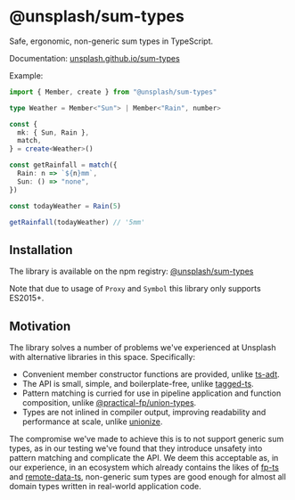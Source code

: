 # @unsplash/sum-types

Safe, ergonomic, non-generic sum types in TypeScript.

Documentation: [unsplash.github.io/sum-types](https://unsplash.github.io/sum-types/)

Example:

```ts
import { Member, create } from "@unsplash/sum-types"

type Weather = Member<"Sun"> | Member<"Rain", number>

const {
  mk: { Sun, Rain },
  match,
} = create<Weather>()

const getRainfall = match({
  Rain: n => `${n}mm`,
  Sun: () => "none",
})

const todayWeather = Rain(5)

getRainfall(todayWeather) // '5mm'
```

## Installation

The library is available on the npm registry: [@unsplash/sum-types](https://www.npmjs.com/package/@unsplash/sum-types)

Note that due to usage of `Proxy` and `Symbol` this library only supports ES2015+.

## Motivation

The library solves a number of problems we've experienced at Unsplash with alternative libraries in this space. Specifically:

- Convenient member constructor functions are provided, unlike [ts-adt](https://github.com/pfgray/ts-adt).
- The API is small, simple, and boilerplate-free, unlike [tagged-ts](https://github.com/joshburgess/tagged-ts).
- Pattern matching is curried for use in pipeline application and function composition, unlike [@practical-fp/union-types](https://github.com/practical-fp/union-types).
- Types are not inlined in compiler output, improving readability and performance at scale, unlike [unionize](https://github.com/pelotom/unionize).

The compromise we've made to achieve this is to not support generic sum types, as in our testing we've found that they introduce unsafety into pattern matching and complicate the API. We deem this acceptable as, in our experience, in an ecosystem which already contains the likes of [fp-ts](https://github.com/gcanti/fp-ts) and [remote-data-ts](https://github.com/devexperts/remote-data-ts), non-generic sum types are good enough for almost all domain types written in real-world application code.

